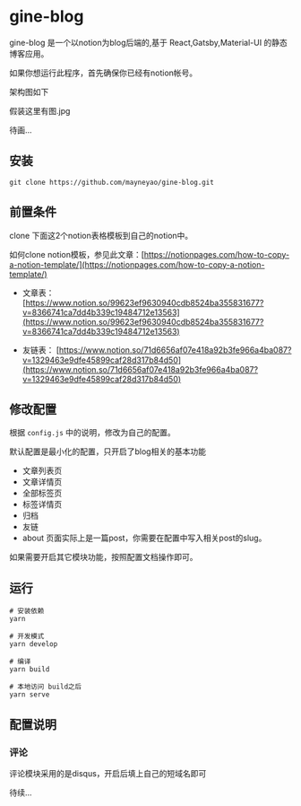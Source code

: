 # gine-blog

gine-blog 是一个以notion为blog后端的,基于 React,Gatsby,Material-UI 的静态博客应用。

如果你想运行此程序，首先确保你已经有notion帐号。

架构图如下

假装这里有图.jpg

待画... 

## 安装

```
git clone https://github.com/mayneyao/gine-blog.git
```

## 前置条件

clone 下面这2个notion表格模板到自己的notion中。

如何clone notion模板，参见此文章：[https://notionpages.com/how-to-copy-a-notion-template/](https://notionpages.com/how-to-copy-a-notion-template/)

- 文章表： [https://www.notion.so/99623ef9630940cdb8524ba355831677?v=8366741ca7dd4b339c19484712e13563](https://www.notion.so/99623ef9630940cdb8524ba355831677?v=8366741ca7dd4b339c19484712e13563)

- 友链表： [https://www.notion.so/71d6656af07e418a92b3fe966a4ba087?v=1329463e9dfe45899caf28d317b84d50](https://www.notion.so/71d6656af07e418a92b3fe966a4ba087?v=1329463e9dfe45899caf28d317b84d50)

## 修改配置

根据 `config.js` 中的说明，修改为自己的配置。

默认配置是最小化的配置，只开启了blog相关的基本功能

- 文章列表页
- 文章详情页
- 全部标签页
- 标签详情页
- 归档
- 友链
- about 页面实际上是一篇post，你需要在配置中写入相关post的slug。

如果需要开启其它模块功能，按照配置文档操作即可。

## 运行

    # 安装依赖
    yarn 
    
    # 开发模式
    yarn develop
    
    # 编译
    yarn build
    
    # 本地访问 build之后
    yarn serve

## 配置说明

### 评论

评论模块采用的是disqus，开启后填上自己的短域名即可

待续...